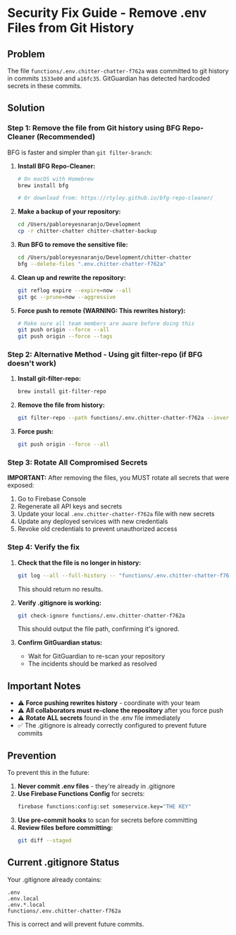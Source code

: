 # Security Fix Guide - Remove .env Files from Git History

## Problem
The file `functions/.env.chitter-chatter-f762a` was committed to git history in commits `1533e00` and `a16fc35`.
GitGuardian has detected hardcoded secrets in these commits.

## Solution

### Step 1: Remove the file from Git history using BFG Repo-Cleaner (Recommended)

BFG is faster and simpler than `git filter-branch`:

1. **Install BFG Repo-Cleaner:**
   ```bash
   # On macOS with Homebrew
   brew install bfg

   # Or download from: https://rtyley.github.io/bfg-repo-cleaner/
   ```

2. **Make a backup of your repository:**
   ```bash
   cd /Users/pabloreyesnaranjo/Development
   cp -r chitter-chatter chitter-chatter-backup
   ```

3. **Run BFG to remove the sensitive file:**
   ```bash
   cd /Users/pabloreyesnaranjo/Development/chitter-chatter
   bfg --delete-files ".env.chitter-chatter-f762a"
   ```

4. **Clean up and rewrite the repository:**
   ```bash
   git reflog expire --expire=now --all
   git gc --prune=now --aggressive
   ```

5. **Force push to remote (WARNING: This rewrites history):**
   ```bash
   # Make sure all team members are aware before doing this
   git push origin --force --all
   git push origin --force --tags
   ```

### Step 2: Alternative Method - Using git filter-repo (if BFG doesn't work)

1. **Install git-filter-repo:**
   ```bash
   brew install git-filter-repo
   ```

2. **Remove the file from history:**
   ```bash
   git filter-repo --path functions/.env.chitter-chatter-f762a --invert-paths
   ```

3. **Force push:**
   ```bash
   git push origin --force --all
   ```

### Step 3: Rotate All Compromised Secrets

**IMPORTANT:** After removing the files, you MUST rotate all secrets that were exposed:

1. Go to Firebase Console
2. Regenerate all API keys and secrets
3. Update your local `.env.chitter-chatter-f762a` file with new secrets
4. Update any deployed services with new credentials
5. Revoke old credentials to prevent unauthorized access

### Step 4: Verify the fix

1. **Check that the file is no longer in history:**
   ```bash
   git log --all --full-history -- "functions/.env.chitter-chatter-f762a"
   ```
   This should return no results.

2. **Verify .gitignore is working:**
   ```bash
   git check-ignore functions/.env.chitter-chatter-f762a
   ```
   This should output the file path, confirming it's ignored.

3. **Confirm GitGuardian status:**
   - Wait for GitGuardian to re-scan your repository
   - The incidents should be marked as resolved

## Important Notes

- ⚠️ **Force pushing rewrites history** - coordinate with your team
- ⚠️ **All collaborators must re-clone the repository** after you force push
- ⚠️ **Rotate ALL secrets** found in the .env file immediately
- ✅ The .gitignore is already correctly configured to prevent future commits

## Prevention

To prevent this in the future:

1. **Never commit .env files** - they're already in .gitignore
2. **Use Firebase Functions Config** for secrets:
   ```bash
   firebase functions:config:set someservice.key="THE KEY"
   ```
3. **Use pre-commit hooks** to scan for secrets before committing
4. **Review files before committing:**
   ```bash
   git diff --staged
   ```

## Current .gitignore Status

Your .gitignore already contains:
```
.env
.env.local
.env.*.local
functions/.env.chitter-chatter-f762a
```

This is correct and will prevent future commits.
